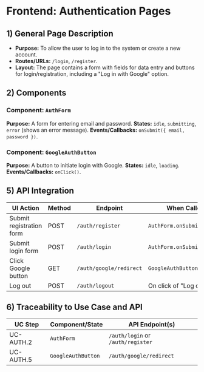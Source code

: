 # Frontend: Authentication Pages

## 1) General Page Description
- **Purpose:** To allow the user to log in to the system or create a new account.
- **Routes/URLs:** `/login`, `/register`.
- **Layout:** The page contains a form with fields for data entry and buttons for login/registration, including a "Log in with Google" option.

## 2) Components
### Component: `AuthForm`
**Purpose:** A form for entering email and password.
**States:** `idle`, `submitting`, `error` (shows an error message).
**Events/Callbacks:** `onSubmit({ email, password })`.

### Component: `GoogleAuthButton`
**Purpose:** A button to initiate login with Google.
**States:** `idle`, `loading`.
**Events/Callbacks:** `onClick()`.

## 5) API Integration
| UI Action | Method | Endpoint | When Called | Errors/Behavior |
|---|---|---|---|---|
| Submit registration form | POST | `/auth/register` | `AuthForm.onSubmit` | 409: "User exists"; 422: "Invalid format". |
| Submit login form | POST | `/auth/login` | `AuthForm.onSubmit` | 401: "Invalid credentials". |
| Click Google button | GET | `/auth/google/redirect` | `GoogleAuthButton.onClick` | - |
| Log out | POST | `/auth/logout` | On click of "Log out" | - |

## 6) Traceability to Use Case and API
| UC Step | Component/State | API Endpoint(s) |
|---|---|---|
| UC-AUTH.2 | `AuthForm` | `/auth/login` or `/auth/register` |
| UC-AUTH.5 | `GoogleAuthButton` | `/auth/google/redirect` |
